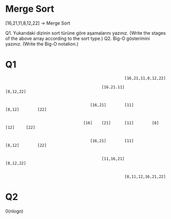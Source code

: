 # Merge Sort

[16,21,11,8,12,22] -> Merge Sort

Q1. Yukarıdaki dizinin sort türüne göre aşamalarını yazınız. (Write the stages of the above array according to the sort type.)
Q2. Big-O gösterimini yazınız. (Write the Big-O notation.)

# Q1


                                                        [16,21,11,8,12,22]
          
                                              [16.21.11]                  [8,12,22]
                                  
                                  
                                         [16,21]        [11]           [8,12]        [22]
                        
                        
                                      [16]    [21]      [11]        [8]     [12]     [22]
                      
                      
                                         [16,21]        [11]           [8,12]        [22]
                      
                      
                                              [11,16,21]                  [8,12,22]
                                              
                                              
                                                        [8,11,12,16,21,22]
                                                        
                                                        
# Q2

0(nlogn)

